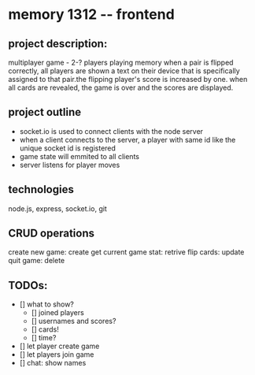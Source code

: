 # memory 1312 -- frontend
## project description:
  multiplayer game - 2-? players playing memory
  when a pair is flipped correctly, all players are shown a text on their device that is specifically assigned to that pair.the flipping player's score is increased by one. when all cards are revealed, the game is over and the scores are displayed.

## project outline
  - socket.io is used to connect clients with the node server
  - when a client connects to the server, a player with same id like the unique socket id is registered
  - game state will emmited to all clients
  - server listens for player moves

## technologies
  node.js, express, socket.io, git

## CRUD operations
  create new game: create
  get current game stat: retrive
  flip cards: update
  quit game: delete

## TODOs:
  - [] what to show?
    - [] joined players
    - [] usernames and scores?
    - [] cards!
    - [] time?
  - [] let player create game
  - [] let players join game
  - [] chat: show names